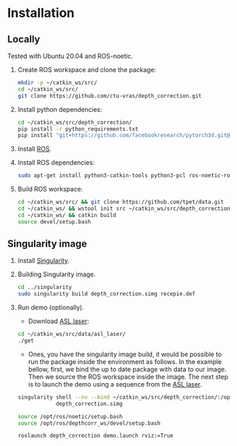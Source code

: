# Installation

## Locally

Tested with Ubuntu 20.04 and ROS-noetic.

1. Create ROS workspace and clone the package:
   ```bash
   mkdir -p ~/catkin_ws/src/
   cd ~/catkin_ws/src/
   git clone https://github.com/ctu-vras/depth_correction.git
   ```
2. Install python dependencies:
   ```bash
   cd ~/catkin_ws/src/depth_correction/
   pip install -r python_requirements.txt
   pip install "git+https://github.com/facebookresearch/pytorch3d.git@stable"
   ```
3. Install [ROS](http://wiki.ros.org/ROS/Installation).

4. Install ROS dependencies:
   ```bash
   sudo apt-get install python3-catkin-tools python3-pcl ros-noetic-ros-numpy ros-noetic-rviz ros-noetic-tf-conversions
   ```

5. Build ROS workspace:
   ```bash
   cd ~/catkin_ws/src/ && git clone https://github.com/tpet/data.git
   cd ~/catkin_ws/ && wstool init src ~/catkin_ws/src/depth_correction/dependencies.rosinstall
   cd ~/catkin_ws/ && catkin build
   source devel/setup.bash
   ```

## Singularity image

1. Install [Singularity](https://github.com/RuslanAgishev/depth_correction/blob/main/docs/singularity.md).

2. Building Singularity image.

   ```bash
   cd ../singularity
   sudo singularity build depth_correction.simg recepie.def
   ```

3. Run demo (optionally).

   - Download [ASL laser](https://projects.asl.ethz.ch/datasets/doku.php?id=laserregistration:laserregistration):
   ```bash
   cd ~/catkin_ws/src/data/asl_laser/
   ./get
   ```

   - Ones, you have the singularity image build, it would be possible to run the package inside the environment as follows.
   In the example bellow, first, we bind the up to date package with data to our image.
   Then we source the ROS workspace inside the image.
   The next step is to launch the demo using a sequence from the
   [ASL laser](https://projects.asl.ethz.ch/datasets/doku.php?id=laserregistration:laserregistration).

   ```bash
   singularity shell --nv --bind ~/catkin_ws/src/depth_correction/:/opt/ros/depthcorr_ws/src/depth_correction/ \
               depth_correction.simg

   source /opt/ros/noetic/setup.bash
   source /opt/ros/depthcorr_ws/devel/setup.bash

   roslaunch depth_correction demo.launch rviz:=True
   ```

